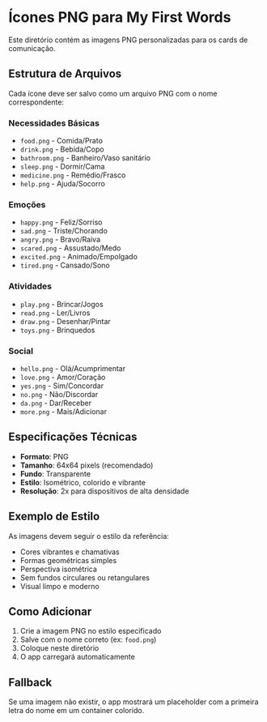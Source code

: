 # Ícones PNG para My First Words

Este diretório contém as imagens PNG personalizadas para os cards de comunicação.

## Estrutura de Arquivos

Cada ícone deve ser salvo como um arquivo PNG com o nome correspondente:

### Necessidades Básicas
- `food.png` - Comida/Prato
- `drink.png` - Bebida/Copo
- `bathroom.png` - Banheiro/Vaso sanitário
- `sleep.png` - Dormir/Cama
- `medicine.png` - Remédio/Frasco
- `help.png` - Ajuda/Socorro

### Emoções
- `happy.png` - Feliz/Sorriso
- `sad.png` - Triste/Chorando
- `angry.png` - Bravo/Raiva
- `scared.png` - Assustado/Medo
- `excited.png` - Animado/Empolgado
- `tired.png` - Cansado/Sono

### Atividades
- `play.png` - Brincar/Jogos
- `read.png` - Ler/Livros
- `draw.png` - Desenhar/Pintar
- `toys.png` - Brinquedos

### Social
- `hello.png` - Olá/Acumprimentar
- `love.png` - Amor/Coração
- `yes.png` - Sim/Concordar
- `no.png` - Não/Discordar
- `da.png` - Dar/Receber
- `more.png` - Mais/Adicionar

## Especificações Técnicas

- **Formato**: PNG
- **Tamanho**: 64x64 pixels (recomendado)
- **Fundo**: Transparente
- **Estilo**: Isométrico, colorido e vibrante
- **Resolução**: 2x para dispositivos de alta densidade

## Exemplo de Estilo

As imagens devem seguir o estilo da referência:
- Cores vibrantes e chamativas
- Formas geométricas simples
- Perspectiva isométrica
- Sem fundos circulares ou retangulares
- Visual limpo e moderno

## Como Adicionar

1. Crie a imagem PNG no estilo especificado
2. Salve com o nome correto (ex: `food.png`)
3. Coloque neste diretório
4. O app carregará automaticamente

## Fallback

Se uma imagem não existir, o app mostrará um placeholder com a primeira letra do nome em um container colorido.
